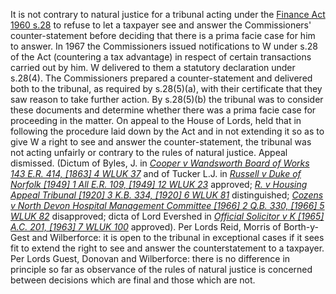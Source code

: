It is not contrary to natural justice for a tribunal acting under the [Finance Act 1960 s.28](https://uk.westlaw.com/Document/I86E8C170E44811DA8D70A0E70A78ED65/View/FullText.html?originationContext=document&transitionType=DocumentItem&ppcid=4e4a8247bed44e11ac73d9b33c06592e&contextData=(sc.Default)) to refuse to let a taxpayer see and answer the Commissioners' counter-statement before deciding that there is a prima facie case for him to answer. In 1967 the Commissioners issued notifications to W under s.28 of the Act (countering a tax advantage) in respect of certain transactions carried out by him. W delivered to them a statutory declaration under s.28(4). The Commissioners prepared a counter-statement and delivered both to the tribunal, as required by s.28(5)(a), with their certificate that they saw reason to take further action. By s.28(5)(b) the tribunal was to consider these documents and determine whether there was a prima facie case for proceeding in the matter. On appeal to the House of Lords, held that in following the procedure laid down by the Act and in not extending it so as to give W a right to see and answer the counter-statement, the tribunal was not acting unfairly or contrary to the rules of natural justice. Appeal dismissed. (Dictum of Byles, J. in _[Cooper v Wandsworth Board of Works 143 E.R. 414, [1863] 4 WLUK 37](https://uk.westlaw.com/Document/I54DC7490E57111DAB242AFEA6182DD7E/View/FullText.html?originationContext=document&transitionType=DocumentItem&ppcid=4e4a8247bed44e11ac73d9b33c06592e&contextData=(sc.Default))_ and of Tucker L.J. in _[Russell v Duke of Norfolk [1949] 1 All E.R. 109, [1949] 12 WLUK 23](https://uk.westlaw.com/Document/I98ABE520E43611DA8FC2A0F0355337E9/View/FullText.html?originationContext=document&transitionType=DocumentItem&ppcid=4e4a8247bed44e11ac73d9b33c06592e&contextData=(sc.Default))_ approved; _[R. v Housing Appeal Tribunal [1920] 3 K.B. 334, [1920] 6 WLUK 81](https://uk.westlaw.com/Document/I4CF99220E42811DA8FC2A0F0355337E9/View/FullText.html?originationContext=document&transitionType=DocumentItem&ppcid=4e4a8247bed44e11ac73d9b33c06592e&contextData=(sc.Default))_ distinguished; _[Cozens v North Devon Hospital Management Committee [1966] 2 Q.B. 330, [1966] 5 WLUK 82](https://uk.westlaw.com/Document/I8F897A20E42711DA8FC2A0F0355337E9/View/FullText.html?originationContext=document&transitionType=DocumentItem&ppcid=4e4a8247bed44e11ac73d9b33c06592e&contextData=(sc.Default))_ disapproved; dicta of Lord Evershed in _[Official Solicitor v K [1965] A.C. 201, [1963] 7 WLUK 100](https://uk.westlaw.com/Document/I1241D520E42811DA8FC2A0F0355337E9/View/FullText.html?originationContext=document&transitionType=DocumentItem&ppcid=4e4a8247bed44e11ac73d9b33c06592e&contextData=(sc.Default))_ approved). Per Lords Reid, Morris of Borth-y-Gest and Wilberforce: it is open to the tribunal in exceptional cases if it sees fit to extend the right to see and answer the counterstatement to a taxpayer. Per Lords Guest, Donovan and Wilberforce: there is no difference in principle so far as observance of the rules of natural justice is concerned between decisions which are final and those which are not.